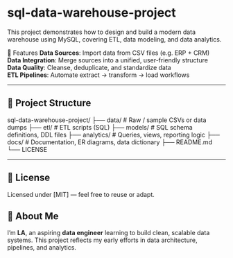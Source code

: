 # sql-data-warehouse-project
This project demonstrates how to design and build a modern data warehouse using MySQL, covering ETL, data modeling, and data analytics.

🚀 Features
**Data Sources**: Import data from CSV files (e.g. ERP + CRM)  
**Data Integration**: Merge sources into a unified, user-friendly structure  
**Data Quality**: Cleanse, deduplicate, and standardize data  
**ETL Pipelines**: Automate extract → transform → load workflows  

---

## 📂 Project Structure

sql-data-warehouse-project/
├── data/                # Raw / sample CSVs or data dumps
├── etl/                 # ETL scripts (SQL)
├── models/              # SQL schema definitions, DDL files
├── analytics/           # Queries, views, reporting logic
├── docs/                # Documentation, ER diagrams, data dictionary
├── README.md
└── LICENSE

---

## 📄 License

Licensed under [MIT] — feel free to reuse or adapt.


## 👤 About Me

I’m **LA**, an aspiring **data engineer** learning to build clean, scalable data systems. This project reflects my early efforts in data architecture, pipelines, and analytics.

